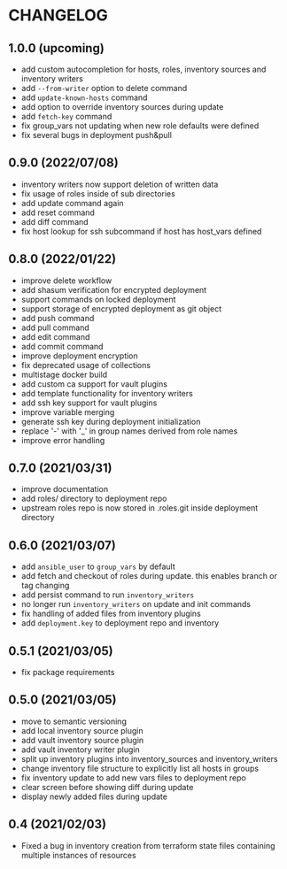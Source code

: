 # CHANGELOG
## 1.0.0 (upcoming)
- add custom autocompletion for hosts, roles, inventory sources and inventory writers
- add `--from-writer` option to delete command
- add `update-known-hosts` command
- add option to override inventory sources during update
- add `fetch-key` command
- fix group_vars not updating when new role defaults were defined
- fix several bugs in deployment push&pull
## 0.9.0 (2022/07/08)
- inventory writers now support deletion of written data
- fix usage of roles inside of sub directories
- add update command again
- add reset command
- add diff command
- fix host lookup for ssh subcommand if host has host_vars defined

## 0.8.0 (2022/01/22)
- improve delete workflow
- add shasum verification for encrypted deployment
- support commands on locked deployment
- support storage of encrypted deployment as git object
- add push command
- add pull command
- add edit command
- add commit command
- improve deployment encryption
- fix deprecated usage of collections
- multistage docker build
- add custom ca support for vault plugins
- add template functionality for inventory writers
- add ssh key support for vault plugins
- improve variable merging
- generate ssh key during deployment initialization
- replace '-' with '_' in group names derived from role names
- improve error handling

## 0.7.0 (2021/03/31)
- improve documentation
- add roles/ directory to deployment repo
- upstream roles repo is now stored in .roles.git inside deployment directory

## 0.6.0 (2021/03/07)
- add ``ansible_user`` to ``group_vars`` by default
- add fetch and checkout of roles during update. this enables branch or tag changing
- add persist command to run ``inventory_writers``
- no longer run ``inventory_writers`` on update and init commands
- fix handling of added files from inventory plugins
- add ``deployment.key`` to deployment repo and inventory

## 0.5.1 (2021/03/05)
- fix package requirements

## 0.5.0 (2021/03/05)
- move to semantic versioning
- add local inventory source plugin
- add vault inventory source plugin
- add vault inventory writer plugin
- split up inventory plugins into inventory_sources and inventory_writers
- change inventory file structure to explicitly list all hosts in groups
- fix inventory update to add new vars files to deployment repo
- clear screen before showing diff during update
- display newly added files during update

## 0.4 (2021/02/03)
- Fixed a bug in inventory creation from terraform state files containing multiple instances of resources

